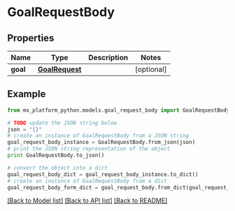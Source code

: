 # GoalRequestBody


## Properties
Name | Type | Description | Notes
------------ | ------------- | ------------- | -------------
**goal** | [**GoalRequest**](GoalRequest.md) |  | [optional] 

## Example

```python
from mx_platform_python.models.goal_request_body import GoalRequestBody

# TODO update the JSON string below
json = "{}"
# create an instance of GoalRequestBody from a JSON string
goal_request_body_instance = GoalRequestBody.from_json(json)
# print the JSON string representation of the object
print GoalRequestBody.to_json()

# convert the object into a dict
goal_request_body_dict = goal_request_body_instance.to_dict()
# create an instance of GoalRequestBody from a dict
goal_request_body_form_dict = goal_request_body.from_dict(goal_request_body_dict)
```
[[Back to Model list]](../README.md#documentation-for-models) [[Back to API list]](../README.md#documentation-for-api-endpoints) [[Back to README]](../README.md)



